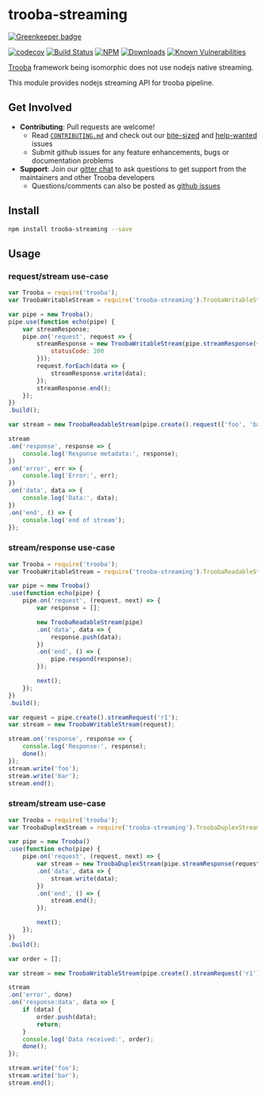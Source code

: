 # trooba-streaming

[![Greenkeeper badge](https://badges.greenkeeper.io/trooba/trooba-streaming.svg)](https://greenkeeper.io/)

[![codecov](https://codecov.io/gh/trooba/trooba-streaming/branch/master/graph/badge.svg)](https://codecov.io/gh/trooba/trooba-streaming)
[![Build Status](https://travis-ci.org/trooba/trooba-streaming.svg?branch=master)](https://travis-ci.org/trooba/trooba-streaming) [![NPM](https://img.shields.io/npm/v/trooba-streaming.svg)](https://www.npmjs.com/package/trooba-streaming)
[![Downloads](https://img.shields.io/npm/dm/trooba-streaming.svg)](http://npm-stat.com/charts.html?package=trooba-streaming)
[![Known Vulnerabilities](https://snyk.io/test/github/trooba/trooba-streaming/badge.svg)](https://snyk.io/test/github/trooba/trooba-streaming)

[Trooba](https://github.com/trooba/trooba) framework being isomorphic does not use nodejs native streaming.

This module provides nodejs streaming API for trooba pipeline.

## Get Involved

- **Contributing**: Pull requests are welcome!
    - Read [`CONTRIBUTING.md`](.github/CONTRIBUTING.md) and check out our [bite-sized](https://github.com/trooba/trooba-streaming/issues?q=is%3Aissue+is%3Aopen+label%3Adifficulty%3Abite-sized) and [help-wanted](https://github.com/trooba/trooba-streaming/issues?q=is%3Aissue+is%3Aopen+label%3Astatus%3Ahelp-wanted) issues
    - Submit github issues for any feature enhancements, bugs or documentation problems
- **Support**: Join our [gitter chat](https://gitter.im/trooba) to ask questions to get support from the maintainers and other Trooba developers
    - Questions/comments can also be posted as [github issues](https://github.com/trooba/trooba-streaming/issues)

## Install

```bash
npm install trooba-streaming --save
```

## Usage

### request/stream use-case
```js
var Trooba = require('trooba');
var TroobaWritableStream = require('trooba-streaming').TroobaWritableStream;

var pipe = new Trooba();
pipe.use(function echo(pipe) {
    var streamResponse;
    pipe.on('request', request => {
        streamResponse = new TroobaWritableStream(pipe.streamResponse({
            statusCode: 200
        }));
        request.forEach(data => {
            streamResponse.write(data);
        });
        streamResponse.end();
    });
})
.build();

var stream = new TroobaReadableStream(pipe.create().request(['foo', 'bar']));

stream
.on('response', response => {
    console.log('Response metadata:', response);
})
.on('error', err => {
    console.log('Error:', err);
})
.on('data', data => {
    console.log('Data:', data);
})
.on('end', () => {
    console.log('end of stream');
});
```

### stream/response use-case
```js
var Trooba = require('trooba');
var TroobaWritableStream = require('trooba-streaming').TroobaReadableStream;

var pipe = new Trooba()
.use(function echo(pipe) {
    pipe.on('request', (request, next) => {
        var response = [];

        new TroobaReadableStream(pipe)
        .on('data', data => {
            response.push(data);
        })
        .on('end', () => {
            pipe.respond(response);
        });

        next();
    });
})
.build();

var request = pipe.create().streamRequest('r1');
var stream = new TroobaWritableStream(request);

stream.on('response', response => {
    console.log('Response:', response);
    done();
});
stream.write('foo');
stream.write('bar');
stream.end();
```

### stream/stream use-case
```js
var Trooba = require('trooba');
var TroobaDuplexStream = require('trooba-streaming').TroobaDuplexStream;

var pipe = new Trooba()
.use(function echo(pipe) {
    pipe.on('request', (request, next) => {
        var stream = new TroobaDuplexStream(pipe.streamResponse(request))
        .on('data', data => {
            stream.write(data);
        })
        .on('end', () => {
            stream.end();
        });

        next();
    });
})
.build();

var order = [];

var stream = new TroobaWritableStream(pipe.create().streamRequest('r1'));

stream
.on('error', done)
.on('response:data', data => {
    if (data) {
        order.push(data);
        return;
    }
    console.log('Data received:', order);
    done();
});

stream.write('foo');
stream.write('bar');
stream.end();
```
